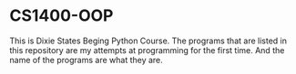 # CS1400-OOP 

This is Dixie States Beging Python Course. The programs that are listed in this repository are my attempts at programming for the first time. And the name of the programs are what they are.
